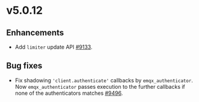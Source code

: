 # v5.0.12

## Enhancements

- Add `limiter` update API [#9133](https://github.com/emqx/emqx/pull/9133).

## Bug fixes

- Fix shadowing `'client.authenticate'` callbacks by `emqx_authenticator`. Now `emqx_authenticator`
  passes execution to the further callbacks if none of the authenticators matches [#9496](https://github.com/emqx/emqx/pull/9496).
